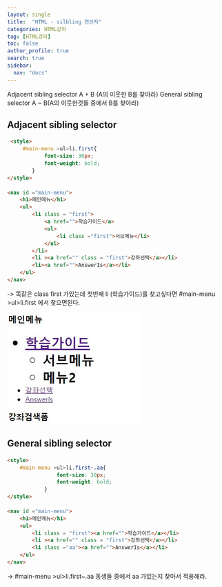 ```yaml
---
layout: single
title:  "HTML - silbling 연산자"
categories: HTML강의
tag: [HTML강의]
toc: false
author_profile: true
search: true
sidebar:
  nav: "docs"
---
```



Adjacent sibling selector   A + B (A의 이웃한 B를 찾아라)
General sibling selector    A ~ B(A의 이웃한것들 중에서 B를 찾아라)

##  Adjacent sibling selector
```html
 <style>
     #main-menu >ul>li.first{
            font-size: 30px;
            font-weight: bold;
        }
</style>

<nav id ="main-menu">   
    <h1>메인메뉴</h1>
    <ul>
        <li class = "first">
            <a href="">학습가이드</a>
            <ul>
                <li class ="first">서브메뉴</li>
            </ul>
        </li>
        <li ><a href="" class = "first">강좌선택</a></li>
        <li><a href="">AnswerIs</a></li>
    </ul>
</nav>

```

-> 똑같은 class first 가있는데 첫번째 li (학습가이드)를 찾고싶다면  #main-menu >ul>li.first 에서 찾으면된다.


![커짐](/assets/images/커짐.JPG)

## General sibling selector
```html
<style>
    #main-menu >ul>li.first~.aa{
                font-size: 30px;
                font-weight: bold;
            }
</style>

<nav id ="main-menu">   
    <h1>메인메뉴</h1>
    <ul>
        <li class = "first"><a href="">학습가이드</a></li>
        <li ><a href="" class = "first">강좌선택</a></li>
        <li class ="aa"><a href="">AnswerIs</a></li>
    </ul>
</nav>

```
-> #main-menu >ul>li.first~.aa 동생들 중에서 aa 가있는지 찾아서 적용해라.